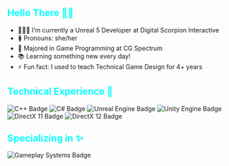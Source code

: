 <h2 style="color:#0ff;">Hello There 👋🏽</h2>

<ul>
  <li>👩🏽‍💻 I’m currently a Unreal 5 Developer at Digital Scorpion Interactive</li>
  <li>🚺 Pronouns: she/her</li>
  <li>🏫 Majored in Game Programming at CG Spectrum</li>
  <li>📚 Learning something new every day!</li>
  <li>⚡ Fun fact: I used to teach Technical Game Design for 4+ years</li>
</ul>

<h2 style="color:#0ff;">Technical Experience 🧰</h2>

<p>
  <img src="https://img.shields.io/badge/C++-000000?style=for-the-badge&logo=c%2B%2B&logoColor=white" alt="C++ Badge" />
  <img src="https://img.shields.io/badge/C%23-000000?style=for-the-badge&logo=csharp&logoColor=white" alt="C# Badge" />
  <img src="https://img.shields.io/badge/Unreal%20Engine-000000?style=for-the-badge&logo=unrealengine&logoColor=white" alt="Unreal Engine Badge" />
    <img src="https://img.shields.io/badge/Unity Engine-000000?style=for-the-badge&logo=unity&logoColor=white" alt="Unity Engine Badge" />
  <img src="https://img.shields.io/badge/DirectX%2011-000000?style=for-the-badge&logo=microsoft&logoColor=white" alt="DirectX 11 Badge" />
  <img src="https://img.shields.io/badge/DirectX%2012-000000?style=for-the-badge&logo=microsoft&logoColor=white" alt="DirectX 12 Badge" />
</p>

<h2 style="color:#0ff;">Specializing in ✨</h2>

<p>
  <img src="https://img.shields.io/badge/Gameplay%20Systems-000000?style=for-the-badge&logo=joystick&logoColor=white" alt="Gameplay Systems Badge" />
</p>
<!--
**Datonlinegamer/Datonlinegamer** is a ✨ _special_ ✨ repository because its `README.md` (this file) appears on your GitHub profile.

Here are some ideas to get you started:

- 🔭 I’m currently working on ...
- 🌱 I’m currently learning ...
- 📫 How to reach me: ...
- 😄 Pronouns: ...
- ⚡ Fun fact: ...
-->
